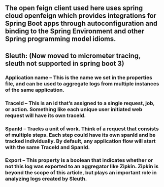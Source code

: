 ## The open feign client used here uses spring cloud openfeign which provides integrations for Spring Boot apps through autoconfiguration and binding to the Spring Environment and other Spring programming model idioms.


## Sleuth: (Now moved to micrometer tracing, sleuth not supported in spring boot 3)

### **Application name** – This is the name we set in the properties file, and can be used to aggregate logs from multiple instances of the same application.

### **TraceId** – This is an id that’s assigned to a single request, job, or action. Something like each unique user initiated web request will have its own traceId.

### **SpanId** – Tracks a unit of work. Think of a request that consists of multiple steps. Each step could have its own spanId and be tracked individually. By default, any application flow will start with the same TraceId and SpanId.

### **Export** – This property is a boolean that indicates whether or not this log was exported to an aggregator like Zipkin. Zipkin is beyond the scope of this article, but plays an important role in analyzing logs created by Sleuth.
